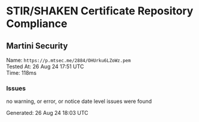 # STIR/SHAKEN Certificate Repository Compliance

## Martini Security

Name: `https://p.mtsec.me/2884/OHUrku6LZoWz.pem`\
Tested At: 26 Aug 24 17:51 UTC\
Time: 118ms

### Issues

no warning, or error, or notice date level issues were found

Generated: 26 Aug 24 18:03 UTC